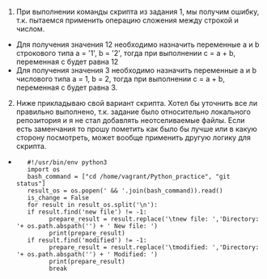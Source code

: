 1. При выполнении команды скрипта из задания 1, мы получим ошибку, т.к. пытаемся применить операцию сложения между строкой и числом.
 * Для получения значения 12 необходимо назначить переменные a и b строкового типа  a = '1', b = '2', тогда при выполнении c = a + b, переменная с будет равна 12
 * Для получения значения 3 необходимо назначить переменные a и b числового типа  a = 1, b = 2, тогда при выполнении c = a + b, переменная с будет равна 3.
2. Ниже прикладываю свой вариант скрипта. Хотел бы уточнить все ли правильно выполнено, т.к. задание было относительно локального репозитория и я не стал добавлять неотселиваемые файлы. Если есть заменчания то прошу пометить как было бы лучше или в какую сторону посмотреть, может вообще применить другую логику для скрипта.
 *        #!/usr/bin/env python3
          import os
          bash_command = ["cd /home/vagrant/Python_practice", "git status"]
          result_os = os.popen(' && '.join(bash_command)).read()
          is_change = False
          for result in result_os.split('\n'):
          if result.find('new file') != -1:
                prepare_result = result.replace('\tnew file: ','Directory: '+ os.path.abspath('') + ' New file: ')
                print(prepare_result)
          if result.find('modified') != -1:
                prepare_result = result.replace('\tmodified: ','Directory: '+ os.path.abspath('') + ' Modified: ')
                print(prepare_result)
                break
